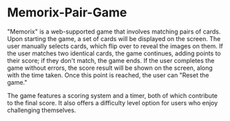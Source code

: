 # Memorix-Pair-Game

"Memorix" is a web-supported game that involves matching pairs of cards. Upon starting the game, a set of cards will be displayed on the screen. The user manually selects cards, which flip over to reveal the images on them. If the user matches two identical cards, the game continues, adding points to their score; if they don't match, the game ends. If the user completes the game without errors, the score result will be shown on the screen, along with the time taken. Once this point is reached, the user can "Reset the game."

The game features a scoring system and a timer, both of which contribute to the final score. It also offers a difficulty level option for users who enjoy challenging themselves.

